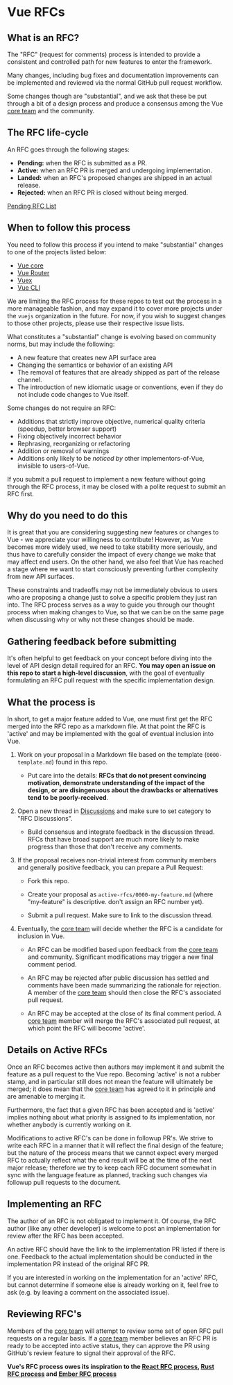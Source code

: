# Vue RFCs

## What is an RFC?

The "RFC" (request for comments) process is intended to provide a
consistent and controlled path for new features to enter the framework.

Many changes, including bug fixes and documentation improvements can be
implemented and reviewed via the normal GitHub pull request workflow.

Some changes though are "substantial", and we ask that these be put
through a bit of a design process and produce a consensus among the Vue
[core team] and the community.

## The RFC life-cycle

An RFC goes through the following stages:

- **Pending:** when the RFC is submitted as a PR.
- **Active:** when an RFC PR is merged and undergoing implementation.
- **Landed:** when an RFC's proposed changes are shipped in an actual release.
- **Rejected:** when an RFC PR is closed without being merged.

[Pending RFC List](https://github.com/vuejs/rfcs/pulls)

## When to follow this process

You need to follow this process if you intend to make "substantial"
changes to one of the projects listed below:

- [Vue core](https://github.com/vuejs/vue)
- [Vue Router](https://github.com/vuejs/vue-router)
- [Vuex](https://github.com/vuejs/vuex)
- [Vue CLI](https://github.com/vuejs/vue-cli)

We are limiting the RFC process for these repos to test out the process in a more manageable fashion, and may expand it to cover more projects under the `vuejs` organization in the future. For now, if you wish to suggest changes to those other projects, please use their respective issue lists.

What constitutes a "substantial" change is evolving based on community norms, but may include the following:

- A new feature that creates new API surface area
- Changing the semantics or behavior of an existing API
- The removal of features that are already shipped as part of the release channel.
- The introduction of new idiomatic usage or conventions, even if they do not include code changes to Vue itself.

Some changes do not require an RFC:

- Additions that strictly improve objective, numerical quality criteria (speedup, better browser support)
- Fixing objectively incorrect behavior
- Rephrasing, reorganizing or refactoring
- Addition or removal of warnings
- Additions only likely to be _noticed by_ other implementors-of-Vue, invisible to users-of-Vue.

If you submit a pull request to implement a new feature without going
through the RFC process, it may be closed with a polite request to
submit an RFC first.

## Why do you need to do this

It is great that you are considering suggesting new features or changes to Vue - we appreciate your willingness to contribute! However, as Vue becomes more widely used, we need to take stability more seriously, and thus have to carefully consider the impact of every change we make that may affect end users. On the other hand, we also feel that Vue has reached a stage where we want to start consciously preventing further complexity from new API surfaces.

These constraints and tradeoffs may not be immediately obvious to users who are proposing a change just to solve a specific problem they just ran into. The RFC process serves as a way to guide you through our thought process when making changes to Vue, so that we can be on the same page when discussing why or why not these changes should be made.

## Gathering feedback before submitting

It's often helpful to get feedback on your concept before diving into the
level of API design detail required for an RFC. **You may open an
issue on this repo to start a high-level discussion**, with the goal of
eventually formulating an RFC pull request with the specific implementation
design.

## What the process is

In short, to get a major feature added to Vue, one must first get the
RFC merged into the RFC repo as a markdown file. At that point the RFC
is 'active' and may be implemented with the goal of eventual inclusion
into Vue.

1.  Work on your proposal in a Markdown file based on the template (`0000-template.md`) found in this repo.

    - Put care into the details: **RFCs that do not present convincing motivation, demonstrate understanding of the impact of the design, or are disingenuous about the drawbacks or alternatives tend to be poorly-received**.

2.  Open a new thread in [Discussions](https://github.com/vuejs/rfcs/discussions) and make sure to set category to "RFC Discussions".

    - Build consensus and integrate feedback in the discussion thread. RFCs that have broad support are much more likely to make progress than those that don't receive any comments.

3.  If the proposal receives non-trivial interest from community members and generally positive feedback, you can prepare a Pull Request:

    - Fork this repo.

    - Create your proposal as `active-rfcs/0000-my-feature.md` (where "my-feature" is descriptive. don't assign an RFC number yet).

    - Submit a pull request. Make sure to link to the discussion thread.

4.  Eventually, the [core team] will decide whether the RFC is a candidate
    for inclusion in Vue.

    - An RFC can be modified based upon feedback from the [core team] and community. Significant modifications may trigger a new final comment period.

    - An RFC may be rejected after public discussion has settled and comments have been made summarizing the rationale for rejection. A member of the [core team] should then close the RFC's associated pull request.

    - An RFC may be accepted at the close of its final comment period. A [core team] member will merge the RFC's associated pull request, at which point the RFC will become 'active'.

## Details on Active RFCs

Once an RFC becomes active then authors may implement it and submit the
feature as a pull request to the Vue repo. Becoming 'active' is not a rubber
stamp, and in particular still does not mean the feature will ultimately
be merged; it does mean that the [core team] has agreed to it in principle
and are amenable to merging it.

Furthermore, the fact that a given RFC has been accepted and is
'active' implies nothing about what priority is assigned to its
implementation, nor whether anybody is currently working on it.

Modifications to active RFC's can be done in followup PR's. We strive
to write each RFC in a manner that it will reflect the final design of
the feature; but the nature of the process means that we cannot expect
every merged RFC to actually reflect what the end result will be at
the time of the next major release; therefore we try to keep each RFC
document somewhat in sync with the language feature as planned,
tracking such changes via followup pull requests to the document.

## Implementing an RFC

The author of an RFC is not obligated to implement it. Of course, the
RFC author (like any other developer) is welcome to post an
implementation for review after the RFC has been accepted.

An active RFC should have the link to the implementation PR listed if there is one. Feedback to the actual implementation should be conducted in the implementation PR instead of the original RFC PR.

If you are interested in working on the implementation for an 'active'
RFC, but cannot determine if someone else is already working on it,
feel free to ask (e.g. by leaving a comment on the associated issue).

## Reviewing RFC's

Members of the [core team] will attempt to review some set of open RFC
pull requests on a regular basis. If a [core team] member believes an RFC PR is ready to be accepted into active status, they can approve the PR using GitHub's review feature to signal their approval of the RFC.

**Vue's RFC process owes its inspiration to the [React RFC process], [Rust RFC process] and [Ember RFC process]**

[react rfc process]: https://github.com/reactjs/rfcs
[rust rfc process]: https://github.com/rust-lang/rfcs
[ember rfc process]: https://github.com/emberjs/rfcs
[core team]: https://vuejs.org/about/team.html
